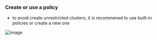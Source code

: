 ### Create or use a policy
- to avoid create unrestricted clusters, it is recommened to use built-in policies or create a new one

![image](https://github.com/user-attachments/assets/c3daf388-d513-4eb9-8ecc-d3ce0c3b6e1d)

